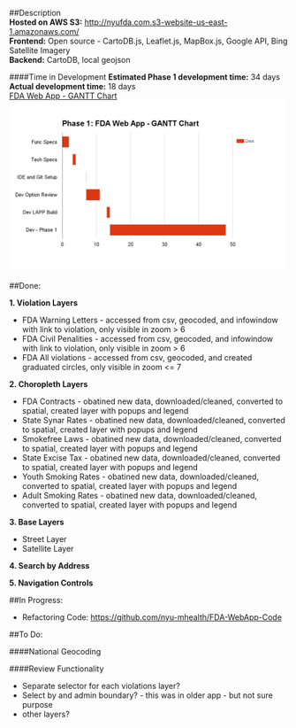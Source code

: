 
##Description  
**Hosted on AWS S3:** http://nyufda.com.s3-website-us-east-1.amazonaws.com/  
**Frontend:** Open source - CartoDB.js, Leaflet.js, MapBox.js, Google API, Bing Satellite Imagery  
**Backend:** CartoDB, local geojson   

####Time in Development
**Estimated Phase 1 development time:** 34 days  
**Actual development time:** 18 days  
[FDA Web App - GANTT Chart](https://docs.google.com/spreadsheets/d/1pGeYA_ZqB589tTHDEVeBk83pa6dXns9deqfT1emEtYU/edit#gid=0)   
<img src="/images/FDA_Gantt.png" width="500">

##Done:

**1. Violation Layers**  
- FDA Warning Letters - accessed from csv, geocoded, and infowindow with link to violation, only visible in zoom > 6
- FDA Civil Penalities - accessed from csv, geocoded, and infowindow with link to violation, only visible in zoom > 6
- FDA All violations - accessed from csv, geocoded, and created graduated circles, only visible in zoom <= 7

**2. Choropleth Layers**  
- FDA Contracts - obatined new data, downloaded/cleaned, converted to spatial, created layer with popups and legend
- State Synar Rates - obatined new data, downloaded/cleaned, converted to spatial, created layer with popups and legend
- Smokefree Laws - obatined new data, downloaded/cleaned, converted to spatial, created layer with popups and legend
- State Excise Tax - obatined new data, downloaded/cleaned, converted to spatial, created layer with popups and legend
- Youth Smoking Rates - obatined new data, downloaded/cleaned, converted to spatial, created layer with popups and legend
- Adult Smoking Rates - obatined new data, downloaded/cleaned, converted to spatial, created layer with popups and legend  

**3. Base Layers**
- Street Layer
- Satellite Layer

**4. Search by Address**

**5. Navigation Controls**

##In Progress:
- Refactoring Code: https://github.com/nyu-mhealth/FDA-WebApp-Code  

##To Do:  

####National Geocoding  


####Review Functionality  
- Separate selector for each violations layer?
- Select by and admin boundary? - this was in older app - but not sure purpose 
- other layers?


